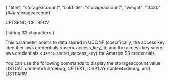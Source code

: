 {
    "title": "storageaccount",
    "linkTitle": "storageaccount",
    "weight": "3430"
}### storageaccount

CFTSEND, CFTRECV

{ string 32 characters }

This parameter points to data stored in UCONF (specifically, the access key identifier aws.credentials.&lt;user>.access\_key\_id, and the access key secret aws.credentials.&lt;user>.secret\_access\_key) for Amazon S3 credentials.

You can use the following commands to display the storageaccount value: LISTCAT content=full/debug, CFTEXT, DISPLAY content=debug, and LISTPARM.
